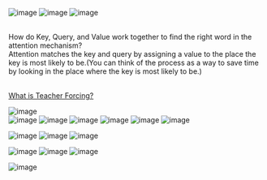 
![image](https://user-images.githubusercontent.com/21165474/221467895-7b4c9c46-ebed-4998-834f-7cd82443b2fd.png)
![image](https://user-images.githubusercontent.com/21165474/222061294-36eefce8-98ef-40f3-ad74-1acbf763eaa6.png)
![image](https://user-images.githubusercontent.com/21165474/222061317-ef730efa-db71-4138-86b2-2c1cad804fb0.png)

<br>
How do Key, Query, and Value work together to find the right word in the attention mechanism?<br>
Attention matches the key and query by assigning a value to the place the key is most likely to be.(You can think of the process as a way to save time by looking in the place where the key is most likely to be.)<br>


<br>[What is Teacher Forcing?](https://towardsdatascience.com/what-is-teacher-forcing-3da6217fed1c)

![image](https://user-images.githubusercontent.com/21165474/226242753-a36199ea-dd2a-4beb-a4fb-3d859bbd53c5.png)
<br>
![image](https://user-images.githubusercontent.com/21165474/226243447-f418b3f8-dfc3-4b96-9d74-bea0bb04dadd.png)
![image](https://user-images.githubusercontent.com/21165474/226243495-1a3a38ea-f3d4-4924-8926-a5f1c9802360.png)
![image](https://user-images.githubusercontent.com/21165474/226251566-3d3c221f-1226-4f44-9b99-a7549b732ee1.png)
![image](https://user-images.githubusercontent.com/21165474/226251644-e8ed1903-ac51-4c6e-9abd-fa629d9913a5.png)
![image](https://user-images.githubusercontent.com/21165474/226251771-5f7994de-abb2-4888-a701-ceadfc95b498.png)
![image](https://user-images.githubusercontent.com/21165474/226251822-164fbcc5-1142-448c-aa19-1227fa80ca60.png)

![image](https://user-images.githubusercontent.com/21165474/228491171-a19f5418-e420-4378-b5af-d1c94f117e59.png)
![image](https://user-images.githubusercontent.com/21165474/228491637-f7dd5faf-4312-4486-a841-017540d3d06f.png)
![image](https://user-images.githubusercontent.com/21165474/228491839-e6d03b16-6d1c-4990-8caf-12f539c7ab0f.png)


![image](https://user-images.githubusercontent.com/21165474/228493011-904975ff-10a0-49db-aa2f-964ebb409699.png)
![image](https://user-images.githubusercontent.com/21165474/228493265-97e57c66-dc31-47d2-8e57-3bd8ad5d5e64.png)
![image](https://user-images.githubusercontent.com/21165474/228493431-ccbd674a-8bca-4932-9428-5743b5950c74.png)

![image](https://user-images.githubusercontent.com/21165474/228495414-e995c38d-7798-42b7-9076-84f3b2014c7d.png)
